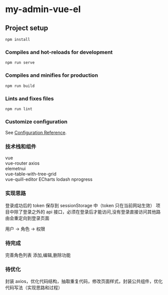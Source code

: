 # my-admin-vue-el

## Project setup

```
npm install
```

### Compiles and hot-reloads for development

```
npm run serve
```

### Compiles and minifies for production

```
npm run build
```

### Lints and fixes files

```
npm run lint
```

### Customize configuration

See [Configuration Reference](https://cli.vuejs.org/config/).

### 技术栈和组件

vue  
vue-router
axios  
elemetnui  
vue-table-with-tree-grid  
vue-quill-editor
ECharts
lodash
nprogress

### 实现思路

登录成功后的 token 保存到 sessionStorage 中（token 只在当前网站生效）
项目中除了登录之外的 api 接口，必须在登录后才能访问,没有登录直接访问其他路由会重定向到登录页面

用户 -> 角色 -> 权限

### 待完成

完善角色列表 添加,编辑,删除功能

### 待优化

封装 axios，优化代码结构，抽取重复代码，修改页面样式，封装公共组件，优化代码写法（实现思路和过程）
